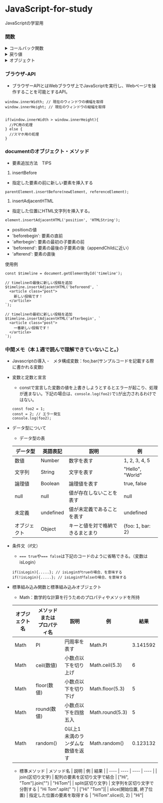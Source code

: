# JavaScript-for-study
JavaScriptの学習用
### 関数
<details><summary>コールバック関数</summary>

```
const foo = (callback) => {
  console.log("work A");
  callback();
};

const bar = () => {
  console.log("work B");
};

foo(bar);
```
- 関数の引数にさらに関数を渡す。
- barはfooを呼び出した時にcallbackに代入される。
- foo内のcallback()にて呼び出されて、実行される。

</details>
<details><summary>戻り値</summary>

- 関数の処理結果を変数に代入したり、他の関数の引数にしたりできる。
```
const getSeason = () => {
  const month = new Date().getMonth() + 1;
  if(month >= 3 && month <= 5){
    return "spring";
  } else if (month >= 6 && month <= 8){
    return "summer";
  } else if (month >= 9 && month <= 11){
    return "autumn";
  } else {
    return "winter";
  }
};
const season = getSeason(); //関数の結果を変数に代入している。
if (season == "autumn"){　// getSeasonの結果を条件式にして分岐処理
  changeDarkMode(3);
} else {
  changeDarkMode(20);
};
```
</details>
<details><summary>オブジェクト</summary>

- データをまとめて管理するための箱のようなもの
```例
const snsUser3 = {
  id: 1,
  username: "taro",
  followers: ["Yamada","Suzuki","Tanaka"],
  following: ["Yamada", "Suzuki"],
  posts: null,
  settings: { // オブジェクト内のオブジェクト
    premium: true,
    darkMode: false,
  }
  // actions: {
  //   like: () => {...},
  //   post: () => {...},
  // }
};
console.log(snsUser3.username); // 呼び出し
console.log(snsUser3.settings.premium); // オブジェクト呼び出し
console.log(snsUser3.followers[2]);　// 配列呼び出し
snsUser3.actions.like(); // likeメソッドを実行
```
</details>

### ブラウザ-API
- ブラウザーAPIとはWebブラウザ上でJavaScriptを実行し、Webページを操作することを可能とするAPI。
```
window.innerWidth; // 現在のウィンドウの横幅を取得
window.innerHeight; // 現在のウィンドウの縦幅を取得
```

```javascript:具体例

if(window.innerWidth > window.innerHeight){
  //PC用の処理
} else {
  //スマホ用の処理
}
```
### documentのオブジェクト・メソッド
- 要素追加方法　TIPS
1. insertBefore
- 指定した要素の前に新しい要素を挿入する
```
parentElement.insertBefore(newElement, referenceElement);
```
1. insertAdjacentHTML
- 指定した位置にHTML文字列を挿入する。
```
element.insertAdjacentHTML('position', 'HTMLString');
```
- positionの値
 - 'beforebegin': 要素の直前
 - 'afterbegin': 要素の最初の子要素の前
 - 'beforeend': 要素の最後の子要素の後（appendChildに近い）
 - 'afterend': 要素の直後

使用例
```
const $timeline = document.getElementById('timeline');

// timelineの最後に新しい投稿を追加
$timeline.insertAdjacentHTML('beforeend', `
  <article class="post">
    新しい投稿です！
  </article>
`);

// timelineの最初に新しい投稿を追加
$timeline.insertAdjacentHTML('afterbegin', `
  <article class="post">
    一番新しい投稿です！
  </article>
`);
```
### 中間メモ（本１週で読んで理解できていないこと。）
- Javascriptの導入
  -　メタ構成変数：foo,bar(サンプルコードを記載する際に書かれる変数)
- 変数と定数と宣言
  - constで宣言した変数の値を上書きしようとするとエラーが起こり、処理が進まない。下記の場合は、`console.log(foo2)`で`1`が出力されるわけではない。
  ```
  const foo2 = 1;
  const = 2; // エラー発生
  console.log(foo2);
  ```
- データ型について
  - データ型の表

  | データ型 | 英語表記 | 説明 | 例 |
  | ---- | ---- | ---- | ---- |
  | 数値 | Number | 数字を表す | 1, 2, 3, 4, 5 |
  | 文字列 | String | 文字を表す | "Hello", "World" |
  | 論理値 | Boolean | 論理値を表す | true, false |
  | null | null | 値が存在しないことを表す | null |
  | 未定義 | undefined | 値が未定義であることを表す | undefined |
  | オブジェクト | Object | キーと値を対で格納できるまとまり | {foo: 1, bar: 2} |
- 条件文（if文）
  - `=== true`や`=== false`は下記のコードのように省略できる。（変数はisLogin）
  ```
  if(isLogin){.....}; // isLoginがtrueの場合、を意味する
  if(!isLogin){.....}; // isLoginがfalseの場合、を意味する
  ```
- 標準組み込み関数と標準組み込みオブジェクト
  - Math：数学的な計算を行うためのプロパティやメソッドを所持

  | オブジェクト名 | メソッドまたは<br>プロパティ名 | 説明 | 例 | 結果 |
  | ---- | ---- | ---- | ---- |---- |
  | Math | PI | 円周率を表す | Math.PI | 3.141592|
  | Math | ceil(数値) | 小数点以下を切り上げ | Math.ceil(5.3) | 6 |
  | Math | floor(数値) | 小数点以下を切り下げ | Math.floor(5.3) | 5 |
  | Math | round(数値) | 小数点以下を四捨五入 | Math.round(5.3) | 5 |
  | Math | random() | 0以上1未満のランダムな数値を返す | Math.random() | 0.123132 |

  - 標準メソッド
  | メソッド名 | 説明 | 例 | 結果 |
  | ---- | ---- | ---- | ---- |
  | join(区切り文字) | 配列の要素を区切り文字で結合 | ["Hi", "Tom"].join("") | "HiTom"|
  | split(区切り文字) | 文字列を区切り文字で分割する | "Hi Tom".split(" ") | ["Hi" "Tom"]|
  | slice(開始位置, 終了位置) | 指定した位置の要素を取得する | "HiTom".slice(0, 2) | "Hi"|
